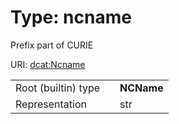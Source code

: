 
# Type: ncname

Prefix part of CURIE

URI: [dcat:Ncname](http://www.w3.org/ns/dcat#Ncname)

|  |  |  |
| --- | --- | --- |
| Root (builtin) type | | **NCName** |
| Representation | | str |

